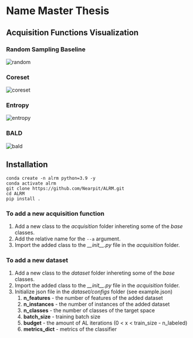 # Name Master Thesis

## Acquisition Functions Visualization

### Random Sampling Baseline

![random](https://github.com/Nearpit/ALRM/blob/main/visalization/entropy.gif)

### Coreset

![coreset](https://github.com/Nearpit/ALRM/blob/main/visalization/coreset.gif)

### Entropy

![entropy](https://github.com/Nearpit/ALRM/blob/main/visalization/entropy.gif)

### BALD

![bald](https://github.com/Nearpit/ALRM/blob/main/visalization/bald.gif)

## Installation

```
conda create -n alrm python=3.9 -y
conda activate alrm  
git clone https://github.com/Nearpit/ALRM.git
cd ALRM
pip install .
```

### To add a new acquisition function

1. Add a new class to the _acquisition_ folder inhereting some of the _base_ classes.
2. Add the relative name for the `--a` argument.
3. Import the added class to the _\_\_init\_\_.py_ file in the _acquisition_ folder.

### To add a new dataset

1. Add a new class to the _dataset_ folder inhereting some of the _base_ classes.
2. Import the added class to the _\_\_init\_\_.py_ file in the _acquisition_ folder.
3. Initialize json file in the _dataset/configs_ folder (see example.json)
   1. __n_features__ - the number of features of the added dataset
   2. __n_instances__ - the number of instances of the added dataset
   3. __n_classes__ - the number of classes of the target space
   4. __batch_size__ - training batch size
   5. __budget__ - the amount of AL iterations (0 < x < train_size - n_labeled)
   6. __metrics_dict__ - metrics of the classifier
